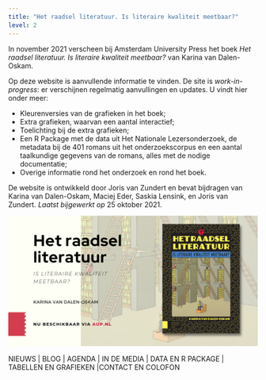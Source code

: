 ```yaml
---
title: "Het raadsel literatuur. Is literaire kwaliteit meetbaar?"
level: 2
---
```


In november 2021 verscheen bij Amsterdam University Press het boek *Het raadsel literatuur. Is literaire kwaliteit meetbaar?* van Karina van Dalen-Oskam.

Op deze website is aanvullende informatie te vinden. De site is *work-in-progress*: er verschijnen regelmatig aanvullingen en updates. U vindt hier onder meer:

- Kleurenversies van de grafieken in het boek;
- Extra grafieken, waarvan een aantal interactief;
- Toelichting bij de extra grafieken;
- Een R Package met de data uit Het Nationale Lezersonderzoek, de metadata bij de 401 romans uit het onderzoekscorpus en een aantal taalkundige gegevens van de romans, alles met de nodige documentatie;
- Overige informatie rond het onderzoek en rond het boek.

De website is ontwikkeld door Joris van Zundert en bevat bijdragen van Karina van Dalen-Oskam, Maciej Eder, Saskia Lensink, en Joris van Zundert. *Laatst bijgewerkt op* 25 oktober 2021.

![1_1_1_Omslag_promo 1.1.1](public/1_1_1_Omslag_promo.png)

NIEUWS | BLOG | AGENDA | IN DE MEDIA | DATA EN R PACKAGE | TABELLEN EN GRAFIEKEN |CONTACT EN COLOFON
